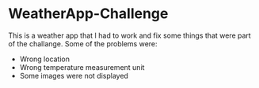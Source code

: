 # WeatherApp-Challenge
This is a weather app that I had to work and fix some things that were part of the challange. Some of the problems were:
* Wrong location
* Wrong temperature measurement unit
* Some images were not displayed


